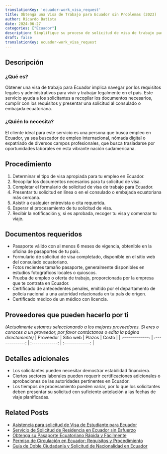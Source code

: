 ```yaml
---
translationKey: 'ecuador-work_visa_request'
title: Obtenga una Visa de Trabajo para Ecuador sin Problemas (2023)
author: Ricardo Batista
date: 2024-06-27
categories: ["Ecuador"]
description: Simplifique su proceso de solicitud de visa de trabajo para Ecuador con nuestra guía completa. ¡Comience hoy mismo!
draft: false
translationKey: ecuador-work_visa_request
---
```


## Descripción
### ¿Qué es?
Obtener una visa de trabajo para Ecuador implica navegar por los requisitos legales y administrativos para vivir y trabajar legalmente en el país. Este servicio ayuda a los solicitantes a recopilar los documentos necesarios, cumplir con los requisitos y presentar una solicitud al consulado o embajada ecuatoriana.

### ¿Quién lo necesita?
El cliente ideal para este servicio es una persona que busca empleo en Ecuador, ya sea buscador de empleo internacional, nómada digital o expatriado de diversos campos profesionales, que busca trasladarse por oportunidades laborales en esta vibrante nación sudamericana.

## Procedimiento

1. Determinar el tipo de visa apropiada para tu empleo en Ecuador.
2. Recopilar los documentos necesarios para tu solicitud de visa.
3. Completar el formulario de solicitud de visa de trabajo para Ecuador.
4. Presentar tu solicitud en línea o en el consulado o embajada ecuatoriana más cercana.
5. Asistir a cualquier entrevista o cita requerida.
6. Esperar el procesamiento de tu solicitud de visa.
7. Recibir la notificación y, si es aprobada, recoger tu visa y comenzar tu viaje.

## Documentos requeridos

- Pasaporte válido con al menos 6 meses de vigencia, obtenible en la oficina de pasaportes de tu país.
- Formulario de solicitud de visa completado, disponible en el sitio web del consulado ecuatoriano.
- Fotos recientes tamaño pasaporte, generalmente disponibles en estudios fotográficos locales o quioscos.
- Prueba de empleo o oferta de trabajo, proporcionada por la empresa que te contrata en Ecuador.
- Certificado de antecedentes penales, emitido por el departamento de policía nacional u una autoridad relacionada en tu país de origen.
- Certificado médico de un médico con licencia.

## Proveedores que pueden hacerlo por ti
_(Actualmente estamos seleccionando a los mejores proveedores. Si eres o conoces a un proveedor, por favor contáctanos o edita la página directamente)_
| Proveedor       |     Sitio web     |   Plazos    |     Costo     |
| :-------------: | :-------------: |  :-------------: | :-------------: |

## Detalles adicionales

- Los solicitantes pueden necesitar demostrar estabilidad financiera.
- Ciertos sectores laborales pueden requerir certificaciones adicionales o aprobaciones de las autoridades pertinentes en Ecuador.
- Los tiempos de procesamiento pueden variar, por lo que los solicitantes deben presentar su solicitud con suficiente antelación a las fechas de viaje planificadas.


## Related Posts

- [Asistencia para solicitud de Visa de Estudiante para Ecuador](https://tramitit.com/es/guides/ecuador/solicitud_de_visa_de_estudiante/)
- [Servicio de Solicitud de Residencia en Ecuador sin Esfuerzo](https://tramitit.com/es/guides/ecuador/solicitud_de_residencia/)
- [Obtenga su Pasaporte Ecuatoriano Rápida y Fácilmente](https://tramitit.com/es/guides/ecuador/pasaporte_ecuatoriano/)
- [Permiso de Circulación en Ecuador: Requisitos y Procedimiento](https://tramitit.com/es/guides/ecuador/permiso_de_circulación/)
- [Guía de Doble Ciudadanía y Solicitud de Nacionalidad en Ecuador](https://tramitit.com/es/guides/ecuador/solicitud_de_nacionalidad/)